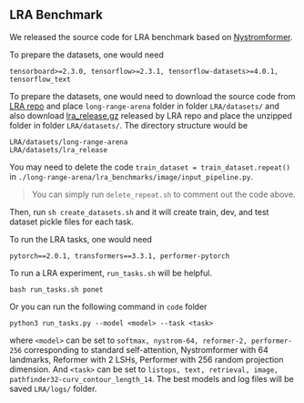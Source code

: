 
## LRA Benchmark

We released the source code for LRA benchmark based on [Nystromformer](https://github.com/mlpen/Nystromformer).

To prepare the datasets, one would need
```
tensorboard>=2.3.0, tensorflow>=2.3.1, tensorflow-datasets>=4.0.1, tensorflow_text
```

To prepare the datasets, one would need to download the source code from [LRA repo](https://github.com/google-research/long-range-arena) and place `long-range-arena` folder in folder `LRA/datasets/` and also download [lra_release.gz](https://storage.googleapis.com/long-range-arena/lra_release.gz) released by LRA repo and place the unzipped folder in folder `LRA/datasets/`. The directory structure would be
```
LRA/datasets/long-range-arena
LRA/datasets/lra_release
```
You may need to delete the code `train_dataset = train_dataset.repeat()` in `./long-range-arena/lra_benchmarks/image/input_pipeline.py`.

> You can simply run `delete_repeat.sh` to comment out the code above.

Then, run `sh create_datasets.sh` and it will create train, dev, and test dataset pickle files for each task.

To run the LRA tasks, one would need

```
pytorch==2.0.1, transformers==3.3.1, performer-pytorch
```
To run a LRA experiment, `run_tasks.sh` will be helpful.

```shell
bash run_tasks.sh ponet
```

Or you can run the following command in `code` folder

```
python3 run_tasks.py --model <model> --task <task>
```
where `<model>` can be set to `softmax, nystrom-64, reformer-2, performer-256` corresponding to standard self-attention, Nystromformer with 64 landmarks, Reformer with 2 LSHs, Performer with 256 random projection dimension. And `<task>` can be set to `listops, text, retrieval, image, pathfinder32-curv_contour_length_14`. The best models and log files will be saved `LRA/logs/` folder.

